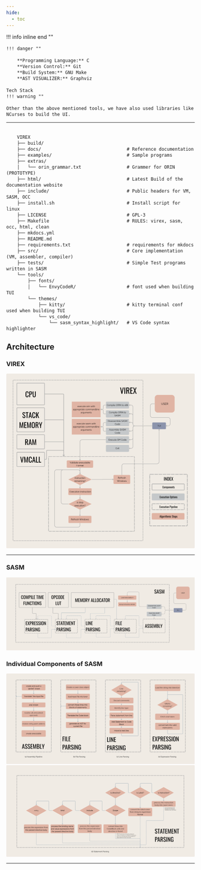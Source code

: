 ```yaml
---
hide:
  - toc
---
```


!!! info inline end ""

    !!! danger ""

        **Programming Language:** C
        **Version Control:** Git
        **Build System:** GNU Make
        **AST VISUALIZER:** Graphviz

    Tech Stack
    !!! warning ""

    Other than the above mentioned tools, we have also used libraries like
    NCurses to build the UI.
---

```title="Project Structure"

    VIREX
    ├── build/
    ├── docs/                                # Reference documentation
    ├── examples/                            # Sample programs
    ├── extras/
    │   └── orin_grammar.txt                 # Grammer for ORIN (PROTOTYPE)
    ├── html/                                # Latest Build of the documentation website
    ├── include/                             # Public headers for VM, SASM, OCC
    ├── install.sh                           # Install script for linux
    ├── LICENSE                              # GPL-3
    ├── Makefile                             # RULES: virex, sasm, occ, html, clean
    ├── mkdocs.yml
    ├── README.md
    ├── requirements.txt                     # requirements for mkdocs
    ├── src/                                 # Core implementation (VM, assembler, compiler)
    ├── tests/                               # Simple Test programs written in SASM
    └── tools/
        ├── fonts/
        │   └── EnvyCodeR/                   # font used when building TUI
        └── themes/
            ├── kitty/                       # kitty terminal conf used when building TUI
            └── vs_code/
                └── sasm_syntax_highlight/   # VS Code syntax highlighter
```

## Architecture

### VIREX

![Image](assets/Architecture/virex_arch.png)

---

### SASM

![Image](assets/Architecture/sasm_arch.png)

### Individual Components of SASM
![Image](assets/Architecture/sasm_components_1.png)
![Image](assets/Architecture/sasm_components_2.png)

---
